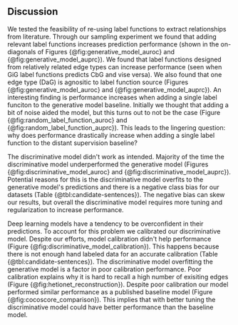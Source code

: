 ## Discussion

We tested the feasibility of re-using label functions to extract relationships from literature.
Through our sampling experiment we found that adding relevant label functions increases prediction performance (shown in the on-diagonals of Figures {@fig:generative_model_auroc} and {@fig:generative_model_auprc}).
We found that label functions designed from relatively related edge types can increase performance (seen when GiG label functions predicts CbG and vise versa).
We also found that one edge type (DaG) is agnositic to label function source (Figures {@fig:generative_model_auroc} and {@fig:generative_model_auprc}). 
An interesting finding is performance increases when adding a single label funciton to the generative model baseline.
Initially we thought that adding a bit of noise aided the model, but this turns out to not be the case (Figure {@fig:random_label_function_auroc} and {@fig:random_label_function_auprc}).
This leads to the lingering question: why does performance drastically increase when adding a single label function to the distant supervision baseline?

The discriminative model didn't work as intended. 
Majority of the time the discriminative model underperformed the generative model (Figures {@fig:discriminative_model_auroc} and {@fig:discriminative_model_auprc}).
Potential reasons for this is the discriminative model overfits to the generative model's predictions and there is a negative class bias for our datasets (Table {@tbl:candidate-sentences}).
The negative bias can skew our results, but overall the discriminative model requires more tuning and regularization to increase performance.

Deep learning models have a tendency to be overconfident in their predictions.
To account for this problem we calibrated our discriminative model.
Despite our efforts, model calibration didn't help performance (Figure {@fig:discriminative_model_calibration}).
This happens because there is not enough hand labeled data for an accurate calibration (Table {@tbl:candidate-sentences}).
The discriminative model overfitting the generative model is a factor in poor calibration performance.
Poor calibration explains why it is hard to recall a high number of exisiting edges (Figure {@fig:hetionet_reconstruction}).
Despite poor calibration our model performed similar performance as a published baseline model (Figure {@fig:cocoscore_comparison}).
This implies that with better tuning the discriminative model could have better performance than the baseline model.
